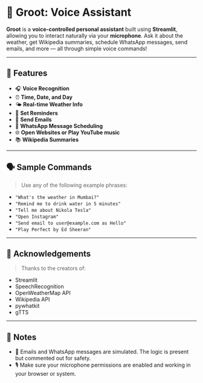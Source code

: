 # 🌱 Groot: Voice Assistant

**Groot** is a **voice-controlled personal assistant** built using **Streamlit**, allowing you to interact naturally via your **microphone**. Ask it about the weather, get Wikipedia summaries, schedule WhatsApp messages, send emails, and more — all through simple voice commands!

---

## 🧠 Features

- 🎧 **Voice Recognition**
- ⏰ **Time, Date, and Day**
- 🌤️ **Real-time Weather Info**
- 🔔 **Set Reminders**
- 📧 **Send Emails**
- 📲 **WhatsApp Message Scheduling**
- 🌐 **Open Websites or Play YouTube music**
- 📚 **Wikipedia Summaries**

---

## 🗣️ Sample Commands

> Use any of the following example phrases:

- `"What's the weather in Mumbai?"`  
- `"Remind me to drink water in 5 minutes"`  
- `"Tell me about Nikola Tesla"`  
- `"Open Instagram"`  
- `"Send email to user@example.com as Hello"`  
- `"Play Perfect by Ed Sheeran"`

---

## 🙌 Acknowledgements

> Thanks to the creators of:

- Streamlit
- SpeechRecognition
- OpenWeatherMap API
- Wikipedia API
- pywhatkit
- gTTS

---

## 🚧 Notes
- 📧 Emails and WhatsApp messages are simulated. The logic is present but commented out for safety.
- 🎙️ Make sure your microphone permissions are enabled and working in your browser or system.

